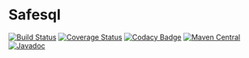 Safesql
=======
[![Build Status](https://travis-ci.org/dhatim/safesql.png?branch=master)](https://travis-ci.org/dhatim/safesql)
[![Coverage Status](https://coveralls.io/repos/github/dhatim/safesql/badge.svg?branch=master)](https://coveralls.io/github/dhatim/safesql?branch=master)
[![Codacy Badge](https://api.codacy.com/project/badge/grade/c0fff4ddde5a4f95b9d6a713dd3cb43f)](https://www.codacy.com/app/mathieu-ligocki/safesql)
[![Maven Central](https://maven-badges.herokuapp.com/maven-central/org.dhatim/safesql/badge.svg)](https://maven-badges.herokuapp.com/maven-central/org.dhatim/safesql)
[![Javadoc](https://javadocio-badges.herokuapp.com/org.dhatim/safesql/badge.svg)](http://www.javadoc.io/doc/org.dhatim/safesql)
